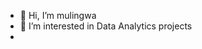 - 👋 Hi, I’m mulingwa
- 👀 I’m interested in Data Analytics projects
- 

<!---
mulingwa/mulingwa is a ✨ special ✨ repository because its `README.md` (this file) appears on your GitHub profile.
You can click the Preview link to take a look at your changes.
--->
